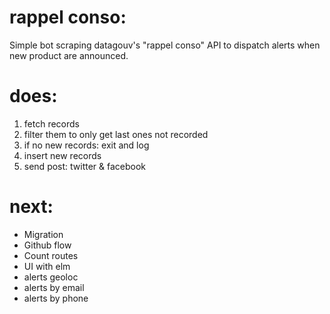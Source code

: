 # rappel conso:

Simple bot scraping datagouv's "rappel conso" API to dispatch alerts when new product are announced. 

# does:

1. fetch records
2. filter them to only get last ones not recorded
3. if no new records: exit and log
4. insert new records
5. send post: twitter & facebook


# next:

- Migration
- Github flow
- Count routes
- UI with elm
- alerts geoloc
- alerts by email
- alerts by phone
